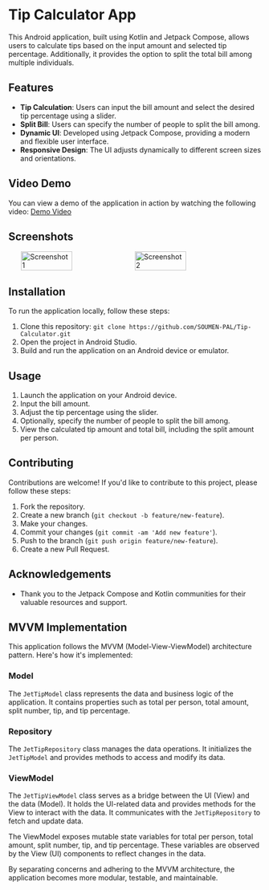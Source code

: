 # Tip Calculator App

This Android application, built using Kotlin and Jetpack Compose, allows users to calculate tips based on the input amount and selected tip percentage. Additionally, it provides the option to split the total bill among multiple individuals.

## Features

- **Tip Calculation**: Users can input the bill amount and select the desired tip percentage using a slider.
- **Split Bill**: Users can specify the number of people to split the bill among.
- **Dynamic UI**: Developed using Jetpack Compose, providing a modern and flexible user interface.
- **Responsive Design**: The UI adjusts dynamically to different screen sizes and orientations.

## Video Demo

You can view a demo of the application in action by watching the following video: [Demo Video](https://github.com/SOUMEN-PAL/Tip-Calculator/assets/112452467/11c6154a-c378-4ea3-af3e-869c6bd420c6)


## Screenshots

<div style="display:flex;justify-content:center;">
    <img src="https://github.com/SOUMEN-PAL/Tip-Calculator/assets/112452467/f3d2b403-61be-4e88-a985-d972f9b0c9b1" alt="Screenshot 1" width="45%">
    <img src="https://github.com/SOUMEN-PAL/Tip-Calculator/assets/112452467/2144d9f4-d4e6-4bb2-933a-07c0539e30dd" alt="Screenshot 2" width="45%">
</div>


## Installation

To run the application locally, follow these steps:

1. Clone this repository: `git clone https://github.com/SOUMEN-PAL/Tip-Calculator.git`
2. Open the project in Android Studio.
3. Build and run the application on an Android device or emulator.

## Usage

1. Launch the application on your Android device.
2. Input the bill amount.
3. Adjust the tip percentage using the slider.
4. Optionally, specify the number of people to split the bill among.
5. View the calculated tip amount and total bill, including the split amount per person.

## Contributing

Contributions are welcome! If you'd like to contribute to this project, please follow these steps:

1. Fork the repository.
2. Create a new branch (`git checkout -b feature/new-feature`).
3. Make your changes.
4. Commit your changes (`git commit -am 'Add new feature'`).
5. Push to the branch (`git push origin feature/new-feature`).
6. Create a new Pull Request.



## Acknowledgements

- Thank you to the Jetpack Compose and Kotlin communities for their valuable resources and support.

## MVVM Implementation

This application follows the MVVM (Model-View-ViewModel) architecture pattern. Here's how it's implemented:

### Model

The `JetTipModel` class represents the data and business logic of the application. It contains properties such as total per person, total amount, split number, tip, and tip percentage.

### Repository

The `JetTipRepository` class manages the data operations. It initializes the `JetTipModel` and provides methods to access and modify its data.

### ViewModel

The `JetTipViewModel` class serves as a bridge between the UI (View) and the data (Model). It holds the UI-related data and provides methods for the View to interact with the data. It communicates with the `JetTipRepository` to fetch and update data.

The ViewModel exposes mutable state variables for total per person, total amount, split number, tip, and tip percentage. These variables are observed by the View (UI) components to reflect changes in the data.

By separating concerns and adhering to the MVVM architecture, the application becomes more modular, testable, and maintainable.
